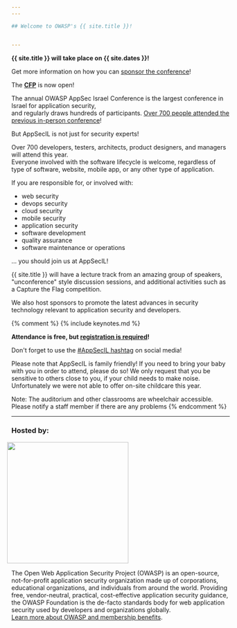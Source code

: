 ```yaml
---
---

## Welcome to OWASP's {{ site.title }}! 


---
```


<!-- rebuild -->

**{{ site.title }} will take place on {{ site.dates }}!**

Get more information on how you can [sponsor the conference](https://appsecil.org/assets/AppSecIL2023Sponsorships.pdf)!

The [**CFP**](/CFP) is now open!

<!--The agendas and **links for webinars** for the [training day](Training) and the [main track talks](Agenda) have now been published!-->

The annual OWASP AppSec Israel Conference is the largest conference in Israel for application security,  
and regularly draws hundreds of participants. [Over 700 people attended the previous in-person conference](https://2018.appsecil.org)! 

But AppSecIL is not just for security experts!

Over 700 developers, testers, architects, product designers, and managers will attend this year.  
Everyone involved with the software lifecycle is welcome, regardless of type of software, website, mobile app, or any other type of application.

If you are responsible for, or involved with:
  - web security
  - devops security
  - cloud security
  - mobile security
  - application security
  - software development
  - quality assurance
  - software maintenance or operations  

  ... you should join us at AppSecIL!

{{ site.title }} will have a lecture track from an amazing group of speakers, "unconference" style discussion sessions, and additional activities such as a Capture the Flag competition.   

We also host sponsors to promote the latest advances in security technology relevant to application security and developers.   



{% comment %}
{% include keynotes.md %}

**Attendance is free, but [registration is required](Register)!**


Don't forget to use the [#AppSecIL hashtag](https://twitter.com/hashtag/AppSecIL) on social media!     


Please note that AppSecIL is family friendly! If you need to bring your baby with you in order to attend, please do so! We only request that you be sensitive to others close to you, if your child needs to make noise.    
Unfortunately we were not able to offer on-site childcare this year.   

Note: The auditorium and other classrooms are wheelchair accessible. Please notify a staff member if there are any problems
{% endcomment %}



---

### Hosted by:  

<a href="https://owasp.org">
  <img src="assets/img/owasp_logo.jpg" style="width:20em; margin-left:-0.75em;">
</a>   

The Open Web Application Security Project (OWASP) is an open-source, not-for-profit application security organization made up of corporations, educational organizations, and individuals from around the world. 
Providing free, vendor-neutral, practical, cost-effective application security guidance, the OWASP Foundation is the de-facto standards body for web application security used by developers and organizations globally.   
[Learn more about OWASP and membership benefits](https://owasp.org/membership/).  
